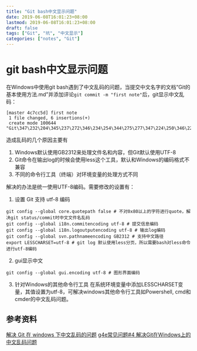 ```yaml
---
title: "Git bash中文显示问题"
date: 2019-06-08T16:01:23+08:00
lastmod: 2019-06-08T16:01:23+08:00
draft: false
tags: ["Git", "坑", "中文显示"]
categories: ["notes", "Git"]
---
```


# git bash中文显示问题

在Windows中使用git bash遇到了中文乱码的问题，当提交中文名字的文档“Git的基本使用方法.md”并添加评论`git commit -m "first note"`后，git显示中文乱码：

```
[master 4c7cc5d] first note
 1 file changed, 6 insertions(+)
 create mode 100644 "Git\347\232\204\345\237\272\346\234\254\344\275\277\347\224\250\346\226\271\346\263\225.md"
```

造成乱码的几个原因主要有

1. Windows默认使用GB2312来处理文件名和内容，但Git默认使用UTF-8
2. Git命令在输出log的时候会使用less这个工具，默认和Windows的编码格式不兼容
3. 不同的命令行工具（终端）对环境变量的处理方式不同

解决的办法是统一使用UTF-8编码。需要修改的设置有：
1. 设置 Git 支持 utf-8 编码
```
git config --global core.quotepath false # 不对0x80以上的字符进行quote，解决git status/commit时中文文件名乱码
git config --global i18n.commitencoding utf-8 # 提交信息编码
git config --global i18n.logoutputencoding utf-8 # 输出log编码
git config --global svn.pathnameencoding GB2312 # 支持中文路径
export LESSCHARSET=utf-8 # git log 默认使用less分页，所以需要bash对less命令进行utf-8编码

```

2.  gui显示中文

```
git config --global gui.encoding utf-8 # 图形界面编码
```

3. 针对Windows的其他命令行工具
在系统环境变量中添加LESSCHARSET变量，其值设置为utf-8，可解决windows其他命令行工具如Powershell, cmd和cmder的中文乱码问题。

## 参考资料
[解决 Git 在 windows 下中文乱码的问题](https://gist.github.com/nightire/5069597)
[g4e常见问题#4 解决Git在Windows上的中文乱码问题](https://devopshub.cn/2018/01/07/g4e-faq-4-git-encoding-error/)